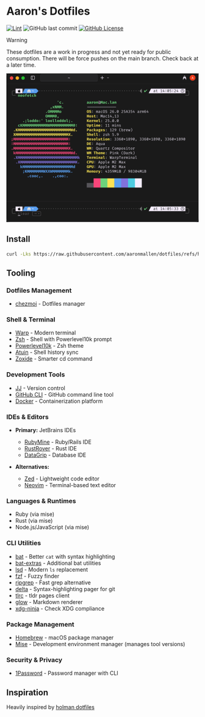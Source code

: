 # Aaron's Dotfiles

[![Lint][lint-badge]][lint-workflow]
![GitHub last commit][last-commit-badge]
[![GitHub License][license-badge]][license]

> [!WARNING]
> These dotfiles are a work in progress and not yet ready for public consumption.
> There will be force pushes on the main branch. Check back at a later time.

![Terminal Preview](./assets/terminal_preview.png)

## Install

```sh
curl -Lks https://raw.githubusercontent.com/aaronmallen/dotfiles/refs/heads/main/install | /bin/zsh
```

## Tooling

### Dotfiles Management

* [chezmoi](https://chezmoi.io) - Dotfiles manager

### Shell & Terminal

* [Warp](https://www.warp.dev) - Modern terminal
* [Zsh](https://www.zsh.org) - Shell with Powerlevel10k prompt
* [Powerlevel10k](https://github.com/romkatv/powerlevel10k) - Zsh theme
* [Atuin](https://github.com/atuinsh/atuin) - Shell history sync
* [Zoxide](https://github.com/ajeetdsouza/zoxide) - Smarter cd command

### Development Tools

* [JJ](https://jj-vcs.github.io/) - Version control
* [GitHub CLI](https://cli.github.com) - GitHub command line tool
* [Docker](https://www.docker.com) - Containerization platform

### IDEs & Editors

* **Primary:** JetBrains IDEs

  * [RubyMine](https://www.jetbrains.com/ruby/) - Ruby/Rails IDE
  * [RustRover](https://www.jetbrains.com/rust/) - Rust IDE
  * [DataGrip](https://www.jetbrains.com/datagrip/) - Database IDE

* **Alternatives:**

  * [Zed](https://zed.dev) - Lightweight code editor
  * [Neovim](https://neovim.io) - Terminal-based text editor

### Languages & Runtimes

* Ruby (via mise)
* Rust (via mise)
* Node.js/JavaScript (via mise)

### CLI Utilities

* [bat](https://github.com/sharkdp/bat) - Better `cat` with syntax highlighting
* [bat-extras](https://github.com/eth-p/bat-extras) - Additional bat utilities
* [lsd](https://github.com/lsd-rs/lsd) - Modern `ls` replacement
* [fzf](https://github.com/junegunn/fzf) - Fuzzy finder
* [ripgrep](https://github.com/BurntSushi/ripgrep) - Fast grep alternative
* [delta](https://github.com/dandavison/delta) - Syntax-highlighting pager for git
* [tlrc](https://github.com/tldr-pages/tlrc) - tldr pages client
* [glow](https://github.com/charmbracelet/glow) - Markdown renderer
* [xdg-ninja](https://github.com/b3nj5m1n/xdg-ninja) - Check XDG compliance

### Package Management

* [Homebrew](https://brew.sh) - macOS package manager
* [Mise](https://mise.jdx.dev) - Development environment manager (manages tool versions)

### Security & Privacy

* [1Password](https://1password.com) - Password manager with CLI

## Inspiration

Heavily inspired by [holman dotfiles](https://github.com/holman/dotfiles)

[last-commit-badge]: https://img.shields.io/github/last-commit/aaronmallen/dotfiles?style=for-the-badge
[license]: https://github.com/aaronmallen/dotfiles/blob/main/LICENSE
[license-badge]: https://img.shields.io/github/license/aaronmallen/dotfiles?style=for-the-badge&color=blue
[lint-badge]: https://img.shields.io/github/actions/workflow/status/aaronmallen/dotfiles/lint.yml?style=for-the-badge&logo=githubactions&logoColor=white&label=lint
[lint-workflow]: https://github.com/aaronmallen/dotfiles/actions/workflows/lint.yml
